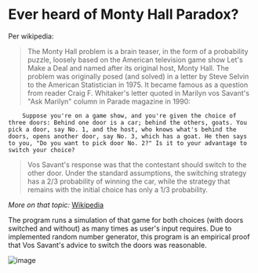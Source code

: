 # Ever heard of Monty Hall Paradox?

Per wikipedia:
>The Monty Hall problem is a brain teaser, in the form of a probability puzzle, loosely based on the American television game show Let's Make a Deal and named after its original host, Monty Hall. The problem was originally posed (and solved) in a letter by Steve Selvin to the American Statistician in 1975. It became famous as a question from reader Craig F. Whitaker's letter quoted in Marilyn vos Savant's "Ask Marilyn" column in Parade magazine in 1990:

        Suppose you're on a game show, and you're given the choice of three doors: Behind one door is a car; behind the others, goats. You pick a door, say No. 1, and the host, who knows what's behind the doors, opens another door, say No. 3, which has a goat. He then says to you, "Do you want to pick door No. 2?" Is it to your advantage to switch your choice?

>Vos Savant's response was that the contestant should switch to the other door. Under the standard assumptions, the switching strategy has a 2/3
 probability of winning the car, while the strategy that remains with the initial choice has only a 1/3
    probability.



_More on that topic:_ [Wikipedia](https://en.wikipedia.org/wiki/Monty_Hall_problem) 



The program runs a simulation of that game for both choices (with doors switched and without) as many times as user's input requires. 
Due to implemented random number generator, this program is an empirical proof that Vos Savant's advice to switch the doors was reasonable.

![image](https://i.imgur.com/P3GcCip.png)
